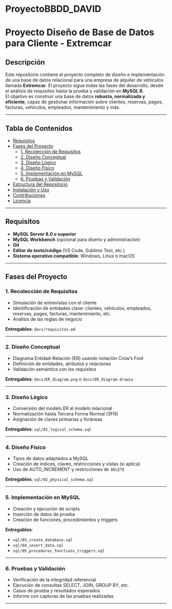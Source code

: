 # ProyectoBBDD_DAVID
# Proyecto Diseño de Base de Datos para Cliente - Extremcar

## Descripción
Este repositorio contiene el proyecto completo de diseño e implementación de una base de datos relacional para una empresa de alquiler de vehículos llamada **Extremcar**. El proyecto sigue todas las fases del desarrollo, desde el análisis de requisitos hasta la prueba y validación en **MySQL 8**.  
El objetivo es construir una base de datos **robusta, normalizada y eficiente**, capaz de gestionar información sobre clientes, reservas, pagos, facturas, vehículos, empleados, mantenimiento y más.

---

## Tabla de Contenidos

- [Requisitos](#-requisitos)  
- [Fases del Proyecto](#-fases-del-proyecto)  
  - [1. Recolección de Requisitos](#1-recolección-de-requisitos)  
  - [2. Diseño Conceptual](#2-diseño-conceptual)  
  - [3. Diseño Lógico](#3-diseño-lógico)  
  - [4. Diseño Físico](#4-diseño-físico)  
  - [5. Implementación en MySQL](#5-implementación-en-mysql)  
  - [6. Pruebas y Validación](#6-pruebas-y-validación)  
- [Estructura del Repositorio](#-estructura-del-repositorio)  
- [Instalación y Uso](#-instalación-y-uso)  
- [Contribuciones](#-contribuciones)  
- [Licencia](#-licencia)

---

##  Requisitos

- **MySQL Server 8.0 o superior**
- **MySQL Workbench** (opcional para diseño y administración)
- **Git**
- **Editor de texto/código** (VS Code, Sublime Text, etc.)
- **Sistema operativo compatible**: Windows, Linux o macOS

---

## Fases del Proyecto

### 1. Recolección de Requisitos
- Simulación de entrevistas con el cliente
- Identificación de entidades clave: clientes, vehículos, empleados, reservas, pagos, facturas, mantenimiento, etc.
- Análisis de las reglas de negocio

**Entregables**: `docs/requisitos.md`

---

### 2. Diseño Conceptual
- Diagrama Entidad–Relación (ER) usando notación Crow’s Foot
- Definición de entidades, atributos y relaciones
- Validación semántica con los requisitos

**Entregables**: `docs/ER_diagram.png` o `docs/ER_diagram.drawio`

---

### 3. Diseño Lógico
- Conversión del modelo ER al modelo relacional
- Normalización hasta Tercera Forma Normal (3FN)
- Asignación de claves primarias y foráneas

**Entregables**: `sql/01_logical_schema.sql`

---

### 4. Diseño Físico
- Tipos de datos adaptados a MySQL
- Creación de índices, claves, restricciones y vistas (si aplica)
- Uso de AUTO_INCREMENT y restricciones `ON DELETE`

**Entregables**: `sql/02_physical_schema.sql`

---

### 5. Implementación en MySQL
- Creación y ejecución de scripts
- Inserción de datos de prueba
- Creación de funciones, procedimientos y triggers

**Entregables**:  
- `sql/03_create_database.sql`  
- `sql/04_insert_data.sql`  
- `sql/05_procedures_functions_triggers.sql`

---

### 6. Pruebas y Validación
- Verificación de la integridad referencial
- Ejecución de consultas SELECT, JOIN, GROUP BY, etc.
- Casos de prueba y resultados esperados
- Informe con capturas de las pruebas realizadas


---
